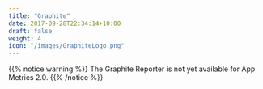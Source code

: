 ```yaml
---
title: "Graphite"
date: 2017-09-28T22:34:14+10:00
draft: false
weight: 4
icon: "/images/GraphiteLogo.png"
---
```


{{% notice warning %}}
The Graphite Reporter is not yet available for App Metrics 2.0.
{{% /notice %}}